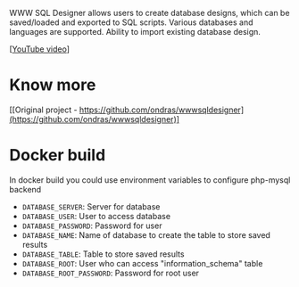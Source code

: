 WWW SQL Designer allows users to create database designs, which can be saved/loaded and exported to SQL scripts. Various databases and languages are supported. Ability to import existing database design.

[[YouTube video](http://www.youtube.com/watch?v=hCQzJx9AKhU)]

# Know more

[[Original project - https://github.com/ondras/wwwsqldesigner](https://github.com/ondras/wwwsqldesigner)]

# Docker build

In docker build you could use environment variables to configure php-mysql backend

* `DATABASE_SERVER`: Server for database
* `DATABASE_USER`: User to access database
* `DATABASE_PASSWORD`: Password for user
* `DATABASE_NAME`: Name of database to create the table to store saved results
* `DATABASE_TABLE`: Table to store saved results
* `DATABASE_ROOT`: User who can access "information_schema" table
* `DATABASE_ROOT_PASSWORD`: Password for root user
